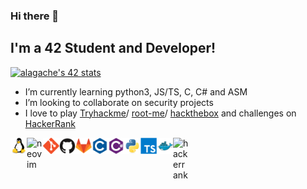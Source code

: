 ### Hi there 👋

## I'm a 42 Student and Developer!
[![alagache's 42 stats](https://badge42.vercel.app/api/v2/cl3dqpv8d001609k34xcybw9c/stats?cursusId=1&coalitionId=piscine)](https://github.com/JaeSeoKim/badge42)

- I’m currently learning python3, JS/TS, C, C# and ASM
- I’m looking to collaborate on security projects
- I love to play [Tryhackme][Tryhackme]/ [root-me][root-me]/ [hackthebox][hackthebox] and challenges on [HackerRank][HackerRank]

[<img align="left" alt="linux" width="26px" src="https://github.com/devicons/devicon/blob/master/icons/linux/linux-original.svg" />][linux]
[<img align="left" alt="neovim" width="26px" src="https://www.vectorlogo.zone/logos/neovimio/neovimio-icon.svg" />][neovim]
[<img align="left" alt="git" width="26px" src="https://github.com/devicons/devicon/blob/master/icons/git/git-original.svg" />][version]
[<img align="left" alt="github" width="26px" src="https://github.com/devicons/devicon/blob/master/icons/github/github-original.svg" />][github]
[<img align="left" alt="gitlab" width="26px" src="https://github.com/devicons/devicon/blob/master/icons/gitlab/gitlab-original.svg" />][gitlab]
[<img align="left" alt="C" width="26px" src="https://raw.githubusercontent.com/devicons/devicon/master/icons/c/c-plain.svg" />][C]
[<img align="left" alt="C#" width="26px" src="https://raw.githubusercontent.com/devicons/devicon/master/icons/csharp/csharp-plain.svg" />][C#]
[<img align="left" alt="python" width="26px" src="https://github.com/devicons/devicon/blob/master/icons/python/python-original.svg" />][python]
[<img align="left" alt="typescript" width="26px" src="https://github.com/devicons/devicon/blob/master/icons/typescript/typescript-plain.svg" />][typescript]
[<img align="left" alt="docker" width="26px" src="https://github.com/devicons/devicon/blob/master/icons/docker/docker-original.svg" />][docker]
[<img align="left" alt="hackerrank" width="26px" src="https://is2-ssl.mzstatic.com/image/thumb/Music128/v4/e3/05/1b/e3051b03-d132-df20-c4be-980616c45b02/source/1200x630bb.jpg"/>][HackerRank]

[linux]: https://lubuntu.fr/
[neovim]: https://neovim.io/
[version]: https://git-scm.com/book/fr/v2/D%C3%A9marrage-rapide-%C3%80-propos-de-la-gestion-de-version
[github]: https://github.com/
[gitlab]: https://about.gitlab.com/
[tryhackme]: https://tryhackme.com
[root-me]: https://www.root-me.org/?lang=en
[hackthebox]: https://www.hackthebox.eu
[C]: https://en.wikipedia.org/wiki/C_(programming_language)
[C#]: https://docs.microsoft.com/en-us/dotnet/csharp/(programming_language)
[python]: https://www.python.org/
[typescript]: https://www.typescriptlang.org/
[docker]: https://en.wikipedia.org/wiki/Docker_(software)
[HackerRank]: https://www.hackerrank.com/
